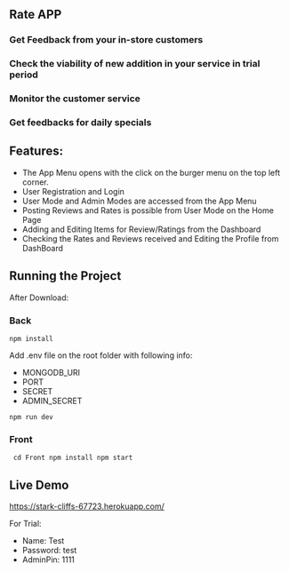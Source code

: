 ## Rate APP

### Get Feedback from your in-store customers

### Check the viability of new addition in your service in trial period

### Monitor the customer service

### Get feedbacks for daily specials

## Features:

- The App Menu opens with the click on the burger menu on the top left corner.
- User Registration and Login
- User Mode and Admin Modes are accessed from the App Menu
- Posting Reviews and Rates is possible from User Mode on the Home Page
- Adding and Editing Items for Review/Ratings from the Dashboard
- Checking the Rates and Reviews received and Editing the Profile from DashBoard

## Running the Project

After Download:

### Back

`npm install`

Add .env file on the root folder with following info:

- MONGODB_URI
- PORT
- SECRET
- ADMIN_SECRET

`npm run dev`

### Front

` cd Front npm install npm start`

## Live Demo

https://stark-cliffs-67723.herokuapp.com/

For Trial:

- Name: Test
- Password: test
- AdminPin: 1111
